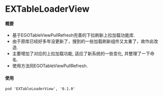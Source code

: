 # EXTableLoaderView

#### 概要
* 基于EGOTableViewPullRefresh完善的下拉刷新上拉加载功能库.
* 由于原库已经好多年没更新了，搜到的一些加载刷新组件又太重了，故作此改造.
* 主要增加了对应的上拉加载功能, 适应了新系统的一些变化, 并整理了一下命名.
* 使用方法同EGOTableViewPullRefresh.

#### 使用
	pod 'EXTableLoaderView', '0.1.0'